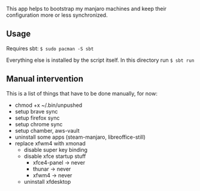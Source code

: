 This app helps to bootstrap my manjaro machines and keep their
configuration more or less synchronized.

## Usage

Requires sbt:
`$ sudo pacman -S sbt`

Everything else is installed by the script itself. In this directory run `$ sbt run`

## Manual intervention

This is a list of things that have to be done manually, for now:

- chmod +x ~/.bin/unpushed
- setup brave sync
- setup firefox sync
- setup chrome sync
- setup chamber, aws-vault
- uninstall some apps (steam-manjaro, libreoffice-still)
- replace xfwm4 with  xmonad
  - disable super key binding
  - disable xfce startup stuff
    - xfce4-panel -> never
    - thunar -> never
    - xfwm4 -> never
  - uninstall xfdesktop
